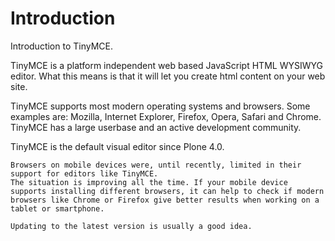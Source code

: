 # Introduction

Introduction to TinyMCE.

TinyMCE is a platform independent web based JavaScript HTML WYSIWYG editor.
What this means is that it will let you create html content on your web site.

TinyMCE supports most modern operating systems and browsers.
Some examples are: Mozilla, Internet Explorer, Firefox, Opera, Safari and Chrome.
TinyMCE has a large userbase and an active development community.

TinyMCE is the default visual editor since Plone 4.0.

```{note}
Browsers on mobile devices were, until recently, limited in their support for editors like TinyMCE.
The situation is improving all the time. If your mobile device supports installing different browsers, it can help to check if modern browsers like Chrome or Firefox give better results when working on a tablet or smartphone.

Updating to the latest version is usually a good idea.
```
